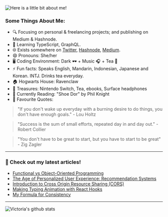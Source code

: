 <img src="https://github.com/victoria-lo/victoria-lo/blob/master/myGif.gif" alt="Here is a little bit about me!">

### Some Things About Me:

- 🔍 Focusing on personal & freelancing projects; and publishing on Medium & Hashnode.
- 🌱 Learning TypeScript, GraphQL.
- 🌐 Exists somewhere on [Twitter](https://twitter.com/lo_victoria2666), [Hashnode](https://lo-victoria.com/), [Medium](https://medium.com/@victoria2666).
- 😄 Pronouns: She/her
- 🖥️ Coding Environment: Dark 🕶️ + Music 🎧 + Tea 🍵
- ⚡ Fun facts: Speaks English, Mandarin, Indonesian, Japanese and Korean. INTJ. Drinks tea everyday.
- 🏠 Hogwarts House: Ravenclaw
- 💎 Treasures: Nintendo Switch, Tea, ebooks, Surface headphones
- 📖 Currently Reading: "Shoe Dor" by Phil Knight
- 💬 Favourite Quotes: 
> "If you don't wake up everyday with a burning desire to do things, you don't have enough goals." - Lou Holtz

> "Success is the sum of small efforts, repeated day in and day out." - Robert Collier

> "You don't have to be great to start, but you have to start to be great"  - Zig Zagler

------

### 📝 Check out my latest articles!
<!-- BLOG:START -->
- [Functional vs Object-Oriented Programming](https://lo-victoria.com/functional-vs-object-oriented-programming)
- [The Age of Personalized User Experience: Recommendation Systems](https://lo-victoria.com/the-age-of-personalized-user-experience-recommendation-systems)
- [Introduction to Cross Origin Resource Sharing (CORS)](https://lo-victoria.com/introduction-to-cross-origin-resource-sharing-cors)
- [Making Typing Animation with React Hooks](https://lo-victoria.com/making-typing-animation-with-react-hooks)
- [My Formula for Consistency](https://lo-victoria.com/my-formula-for-consistency)
<!-- BLOG:END -->

-----

![Victoria's github stats](https://github-readme-stats.vercel.app/api?username=victoria-lo&show_icons=true&count_private=true&hide=issues,prs)
